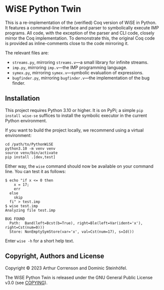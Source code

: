 # WiSE Python Twin

This is a re-implementation of the (verified) Coq version of WiSE in Python. It features
a command-line interface and parser to symbolically execute IMP programs. All code,
with the exception of the parser and CLI code, closely mirror the Coq implementation.
To demonstrate this, the original Coq code is provided as inline-comments close to the
code mirroring it.

The relevant files are:

- `streams.py`, mirroring `streams.v`&mdash;a small library for infinite streams.
- `imp.py`, mirroring `imp.v`&mdash;the IMP programming language.
- `symex.py`, mirroring `symex.v`&mdash;symbolic evaluation of expressions.
- `bugfinder.py`, mirroring `bugfinder.v`&mdash;the implementation of the bug finder.

## Installation

This project requires Python 3.10 or higher. It is on PyPi; a simple
`pip install wise-se` suffices to install the symbolic executor in the current Python
environment.

If you want to build the project locally, we recommend using a virtual environment:

```shell
cd /path/to/PythonWiSE
python3.10 -m venv venv
source venv/bin/activate
pip install .[dev,test]
```

Either way, the `wise` command should now be available on your command line. You can
test it as follows:

```shell
$ echo "if x <= 0 then
    x = 17;
    err
  else
    skip
  fi" > test.imp
$ wise test.imp
Analyzing file test.imp

BUG FOUND
  Path:  Band(left=Bcst(b=True), right=Ble(left=Var(ident='x'), right=Cst(num=0)))
  Store: NonEmptySymStore(var='x', val=Cst(num=17), s=Id())
```

Enter `wise -h` for a short help text.

## Copyright, Authors and License

Copyright © 2023 Arthur Correnson and Dominic Steinhöfel.

The WiSE Python Twin is released under the GNU General Public License v3.0 (see [COPYING](COPYING)).
